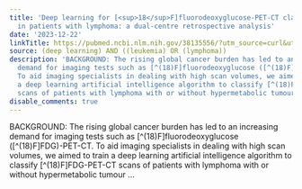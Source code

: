 ```yaml
---
title: 'Deep learning for [<sup>18</sup>F]fluorodeoxyglucose-PET-CT classification
  in patients with lymphoma: a dual-centre retrospective analysis'
date: '2023-12-22'
linkTitle: https://pubmed.ncbi.nlm.nih.gov/38135556/?utm_source=curl&utm_medium=rss&utm_campaign=pubmed-2&utm_content=1byXLWG-5Hn0_qdLgZYpDfLA2UWGhGNgZGereuo1rJN2aoAQXP&fc=20220814223158&ff=20231223170619&v=2.18.0
source: (deep learning) AND ((leukemia) OR (lymphoma))
description: 'BACKGROUND: The rising global cancer burden has led to an increasing
  demand for imaging tests such as [^(18)F]fluorodeoxyglucose ([^(18)F]FDG)-PET-CT.
  To aid imaging specialists in dealing with high scan volumes, we aimed to train
  a deep learning artificial intelligence algorithm to classify [^(18)F]FDG-PET-CT
  scans of patients with lymphoma with or without hypermetabolic tumour ...'
disable_comments: true
---
```

BACKGROUND: The rising global cancer burden has led to an increasing demand for imaging tests such as [^(18)F]fluorodeoxyglucose ([^(18)F]FDG)-PET-CT. To aid imaging specialists in dealing with high scan volumes, we aimed to train a deep learning artificial intelligence algorithm to classify [^(18)F]FDG-PET-CT scans of patients with lymphoma with or without hypermetabolic tumour ...